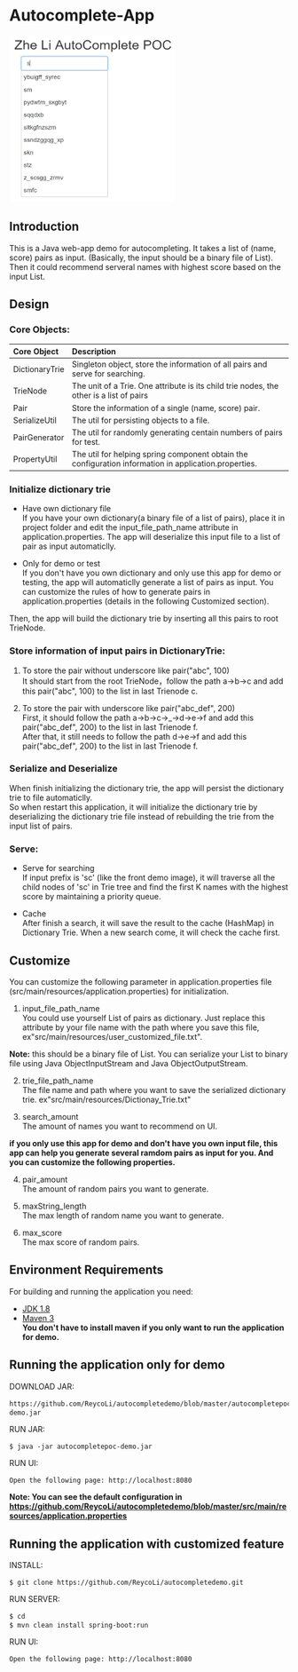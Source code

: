 # Autocomplete-App
<img src="https://github.com/ReycoLi/autocompletedemo/blob/master/app_preview0.png" height="300" width="300">

## Introduction
 This is a Java web-app demo for autocompleting. It takes a list of (name, score) pairs as input. (Basically, the input should be a binary file of List<Pair>). Then it could recommend serveral names with highest score based on the input List.
  
  
## Design
### Core Objects:
| Core Object | Description |
| :--- | :--- |
| DictionaryTrie | Singleton object, store the information of all pairs and serve for searching. |
| TrieNode | The unit of a Trie. One attribute is its child trie nodes, the other is a list of pairs |
| Pair | Store the information of a single (name, score) pair. |
| SerializeUtil | The util for persisting objects to a file. |
| PairGenerator | The util for randomly generating centain numbers of pairs for test. |
| PropertyUtil | The util for helping spring component obtain the configuration information in application.properties. |

### Initialize dictionary trie

* Have own dictionary file   
If you have your own dictionary(a binary file of a list of pairs), place it in project folder and edit the input_file_path_name attribute in application.properties. The app will deserialize this input file to a list of pair as input automaticlly.  
  
* Only for demo or test  
If you don't have you own dictionary and only use this app for demo or testing, the app will automaticlly generate a list of pairs as input. You can customize the rules of how to generate pairs in application.properties (details in the following Customized section).
  
Then, the app will build the dictionary trie by inserting all this pairs to root TrieNode.
  
### Store information of input pairs in DictionaryTrie:    
1. To store the pair without underscore like pair("abc", 100)  
    It should start from the root TrieNode，follow the path a->b->c and add this pair("abc", 100) to the list in last Trienode c.
  
2. To store the pair with underscore like pair("abc_def", 200)  
    First, it should follow the path a->b->c->_->d->e->f and add this pair("abc_def", 200) to the list in last Trienode f.    
    After that, it still needs to follow the path d->e->f and add this pair("abc_def", 200) to the list in last Trienode f. 
      
### Serialize and Deserialize
When finish initializing the dictionary trie, the app will persist the dictionary trie to file automaticlly.  
So when restart this application, it will initialize the dictionary trie by deserializing the dictionary trie file instead of rebuilding the trie from the input list of pairs. 
  
### Serve:
* Serve for searching  
    If input prefix is 'sc' (like the front demo image), it will traverse all the child nodes of 'sc' in Trie tree and find the first K     names with the highest score by maintaining a priority queue.
    
* Cache    
    After finish a search, it will save the result to the cache (HashMap) in Dictionary Trie. When a new search come, it will check the cache first.
  
  
## Customize
You can customize the following parameter in application.properties file (src/main/resources/application.properties) for initialization.

1. input_file_path_name  
You could use yourself List of pairs as dictionary. Just replace this attribute by your file name with the path where you save this file, ex"src/main/resources/user_customized_file.txt". 
  
**Note:** this should be a binary file of List<Pair>. You can serialize your List<Pair> to binary file using Java ObjectInputStream and Java ObjectOutputStream.

2. trie_file_path_name  
The file name and path where you want to save the serialized dictionary trie. ex"src/main/resources/Dictionay_Trie.txt"

3. search_amount  
The amount of names you want to recommend on UI.
  
**if you only use this app for demo and don't have you own input file, this app can help you generate several ramdom pairs as input for you. And you can customize the following properties.**
  
4. pair_amount  
The amount of random pairs you want to generate.

5. maxString_length  
The max length of random name you want to generate.

6. max_score  
The max score of random pairs.
  
  
## Environment Requirements

For building and running the application you need:

- [JDK 1.8](http://www.oracle.com/technetwork/java/javase/downloads/jdk8-downloads-2133151.html)
- [Maven 3](https://maven.apache.org)  
**You don't have to install maven if you only want to run the application for demo.**
  
  
## Running the application only for demo
DOWNLOAD JAR:
```shell
https://github.com/ReycoLi/autocompletedemo/blob/master/autocompletepoc-demo.jar
```

RUN JAR:
```shell
$ java -jar autocompletepoc-demo.jar
```

RUN UI:
```bash
Open the following page: http://localhost:8080
```  
**Note: You can see the default configuration in https://github.com/ReycoLi/autocompletedemo/blob/master/src/main/resources/application.properties**
  
  
## Running the application with customized feature

INSTALL:

```shell
$ git clone https://github.com/ReycoLi/autocompletedemo.git
```

RUN SERVER:
```shell
$ cd 
$ mvn clean install spring-boot:run
```

RUN UI:
```bash
Open the following page: http://localhost:8080
```
